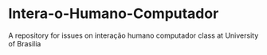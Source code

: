 # Intera-o-Humano-Computador
A repository for issues on interação humano computador class at University of Brasilia
